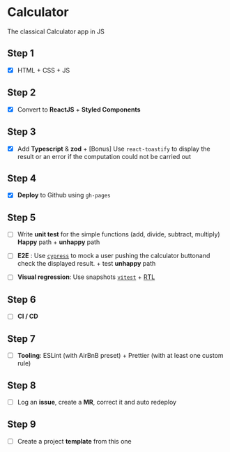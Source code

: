 # Calculator

The classical Calculator app in JS

## Step 1

- [x] HTML + CSS + JS

## Step 2

- [x] Convert to **ReactJS** + **Styled Components**

## Step 3

- [x] Add **Typescript** & **zod** + [Bonus] Use `react-toastify` to display the result or an error if the computation could not be carried out

## Step 4

- [x] **Deploy** to Github using `gh-pages`

## Step 5

- [ ] Write **unit test** for the simple functions (add, divide, subtract, multiply) **Happy** path + **unhappy** path

- [ ] **E2E** : Use [`cypress`](https://www.cypress.io/) to mock a user pushing the calculator buttonand check the displayed result. + test **unhappy** path

- [ ] **Visual regression**: Use snapshots [`vitest`](https://vitest.dev/guide/snapshot.html#use-snapshots) + [RTL](https://testing-library.com/docs/react-testing-library/intro/)

## Step 6

- [ ] **CI / CD**

## Step 7

- [ ] **Tooling**: ESLint (with AirBnB preset) + Prettier (with at least one custom rule)

## Step 8

- [ ] Log an **issue**, create a **MR**, correct it and auto redeploy

## Step 9

- [ ] Create a project **template** from this one
